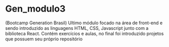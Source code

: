 # Gen_modulo3
(Bootcamp Generation Brasil) Ultimo módulo focado na área de front-end e sendo introduzido as linguagens HTML, CSS, Javascript junto com a biblioteca React. 
Contém exercícios e aulas, no final foi introduzido projetos que possuem seu próprio repositório

<p Blog Pessoal href='https://github.com/Higlik/blog_pessoal'>
<a href='https://github.com/Higlik/Projeto_Integrador'>
